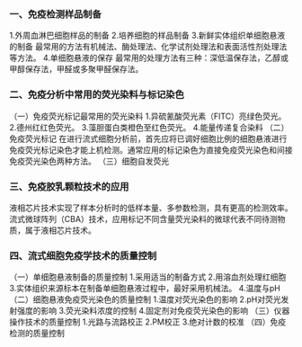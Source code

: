 


### 一、免疫检测样品制备
1.外周血淋巴细胞样品的制备
2.培养细胞的样品制备
3.新鲜实体组织单细胞悬液的制备
最常用的方法有机械法、酶处理法、化学试剂处理法和表面活性剂处理法等方法。
4.单细胞悬液的保存
最常用的处理方法有三种：深低温保存法，乙醇或甲醇保存法，甲醛或多聚甲醛保存法。

### 二、免疫分析中常用的荧光染料与标记染色
（一）免疫荧光标记最常用的荧光染料
1.异硫氰酸荧光素（FITC）亮绿色荧光。
2.德州红红色荧光。
3.藻胆蛋白类橙色至红色荧光。
4.能量传递复合染料
（二）免疫荧光标记
在进行流式细胞分析前，首先应将已调好细胞比例的细胞悬液进行免疫荧光标记染色才能上机检测。通常应用的标记染色为直接免疫荧光染色和间接免疫荧光染色两种方法。
（三）细胞自发荧光

### 三、免疫胶乳颗粒技术的应用
液相芯片技术实现了样本分析时的低样本量、多参数检测，具有更高的检测效率。
流式微球阵列（CBA）技术，应用标记不同含量荧光染料的微球代表不同待测物质，属于液相芯片技术。

### 四、流式细胞免疫学技术的质量控制
（一）单细胞悬液制备的质量控制
1.采用适当的制备方式
2.用溶血剂处理红细胞
3.实体组织来源标本在制备单细胞悬液过程中，最好采用机械法。
4.温度与pH
（二）细胞悬液免疫荧光染色的质量控制
1.温度对荧光染色的影响
2.pH对荧光发射强度的影响
3.荧光染料浓度的控制
4.固定剂对免疫荧光染色的影响
（三）仪器操作技术的质量控制
1.光路与流路校正
2.PM校正
3.绝对计数的校准
（四）免疫检测的质量控制
